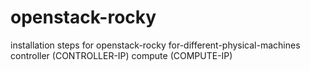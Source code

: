 # openstack-rocky
installation steps for openstack-rocky
for-different-physical-machines
controller (CONTROLLER-IP)
compute (COMPUTE-IP)
